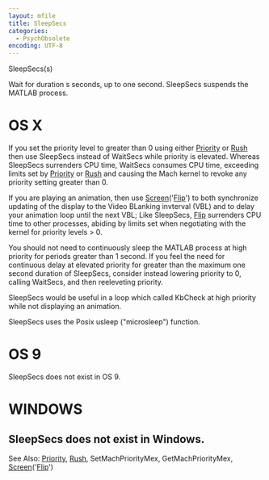 ```yaml
---
layout: mfile
title: SleepSecs
categories:
  - PsychObsolete
encoding: UTF-8
---
```


SleepSecs(s)

Wait for duration s seconds, up to one second.  SleepSecs suspends the
MATLAB process.

# OS X

If you set the priority level to greater than 0 using either [Priority](/docs/Priority) or
[Rush](/docs/Rush) then use SleepSecs instead of WaitSecs while priority is elevated.
Whereas SleepSecs surrenders CPU time,  WaitSecs consumes CPU time,
exceeding limits set by [Priority](/docs/Priority) or [Rush](/docs/Rush) and causing the Mach kernel to
revoke any priority setting greater than 0.

If you are playing an animation, then use [Screen](/docs/Screen)('[Flip](/docs/Flip)') to both
synchronize updating of the display to the Video BLanking invterval (VBL)
and to delay your animation loop until the next VBL; Like SleepSecs, [Flip](/docs/Flip)
surrenders CPU time to other processes, abiding by limits set when
negotiating with the kernel for priority levels \> 0.

You should not need to continuously sleep the MATLAB process at high
priority for periods greater than 1 second.  If you feel the need for
continuous  delay at elevated priority for greater than the maximum one
second duration of SleepSecs, consider instead lowering priority to 0,
calling WaitSecs, and then reeleveting priority.

SleepSecs would be useful in a loop which called KbCheck at high priority
while not displaying an animation.

SleepSecs uses the Posix usleep ("microsleep") function.

# OS 9

SleepSecs does not exist in OS 9.

# WINDOWS

SleepSecs does not exist in Windows.
----

See Also: [Priority](/docs/Priority), [Rush](/docs/Rush), SetMachPriorityMex, GetMachPriorityMex, [Screen](/docs/Screen)('[Flip](/docs/Flip)')
